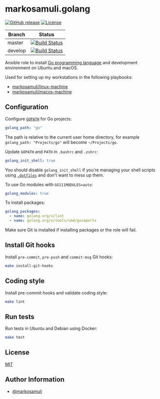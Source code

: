 # markosamuli.golang

[![GitHub release](https://img.shields.io/github/release/markosamuli/ansible-golang.svg)](https://github.com/markosamuli/ansible-golang/releases)
[![License](https://img.shields.io/github/license/markosamuli/ansible-golang.svg)](https://github.com/markosamuli/ansible-golang/blob/master/LICENSE)

| Branch  | Status |
|---------|--------|
| master  | [![Build Status](https://travis-ci.org/markosamuli/ansible-golang.svg?branch=master)](https://travis-ci.org/markosamuli/ansible-golang)
| develop | [![Build Status](https://travis-ci.org/markosamuli/ansible-golang.svg?branch=develop)](https://travis-ci.org/markosamuli/ansible-golang)

Ansible role to install [Go programming language] and development environment
on Ubuntu and macOS.

Used for setting up my workstations in the following playbooks:

- [markosamuli/linux-machine][linux-machine]
- [markosamuli/macos-machine][macos-machine]

[Go programming language]: https://golang.org/
[linux-machine]: https://github.com/markosamuli/linux-machine
[macos-machine]: https://github.com/markosamuli/macos-machine

## Configuration

Configure [`GOPATH`][GOPATH] for Go projects:

```yaml
golang_path: "go"
```

The path is relative to the current user home directory, for
example `golang_path: "Projects/go"` will become `~/Projects/go`.

Update `GOPATH` and `PATH` in `.bashrc` and `.zshrc`:

```yaml
golang_init_shell: true
```

You should disable `golang_init_shell` if you're managing your shell
scripts using [`.dotfiles`][dotfiles] and don't want to mess up them.

To use Go modules with `GO111MODULES=auto`:

```yaml
golang_modules: true
```

To install packages:

```yaml
golang_packages:
  - name: golang.org/x/lint
  - name: golang.org/x/tools/cmd/goimports
```

Make sure Git is installed if installing packages or the role will fail.

[GOPATH]: https://github.com/golang/go/wiki/GOPATH
[dotfiles]: https://dotfiles.github.io

## Install Git hooks

Install `pre-commit`, `pre-push` and `commit-msg` Git hooks:

```bash
make install-git-hooks
```

## Coding style

Install pre-commit hooks and validate coding style:

```bash
make lint
```

## Run tests

Run tests in Ubuntu and Debian using Docker:

```bash
make test
```

## License

[MIT](LICENSE)

## Author Information

- [@markosamuli](https://github.com/markosamuli)
